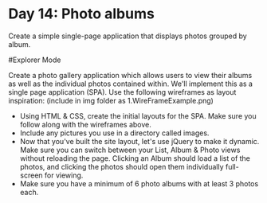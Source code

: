 # Day 14: Photo albums
Create a simple single-page application that displays photos grouped by album.

#Explorer Mode

Create a photo gallery application which allows users to view their albums as well as the individual photos contained within. We'll implement this as a single page application (SPA). Use the following wireframes as layout inspiration: (include in img folder as 1.WireFrameExample.png)

* Using HTML & CSS, create the initial layouts for the SPA. Make sure you follow along with the wireframes above.
* Include any pictures you use in a directory called images.
* Now that you've built the site layout, let's use jQuery to make it dynamic. Make sure you can switch between your
List, Album & Photo views without reloading the page. Clicking an Album should load a list of the photos, and clicking the photos should open them individually full-screen for viewing.
* Make sure you have a minimum of 6 photo albums with at least 3 photos each.
